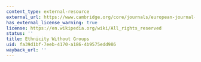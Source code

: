 ```yaml
---
content_type: external-resource
external_url: https://www.cambridge.org/core/journals/european-journal-of-sociology-archives-europeennes-de-sociologie/article/ethnicity-without-groups/0DCD6F79DE1F989E4C2AA6E201F6FEEF#
has_external_license_warning: true
license: https://en.wikipedia.org/wiki/All_rights_reserved
status: ''
title: Ethnicity Without Groups
uid: fa39d1bf-7eeb-4170-a186-4b9575edd986
wayback_url: ''
---
```

